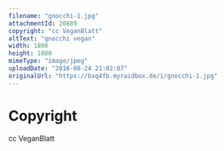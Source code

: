 ```yaml
---
filename: "gnocchi-1.jpg"
attachmentId: 20889
copyright: "cc VeganBlatt"
altText: "gnocchi vegan"
width: 1800
height: 1080
mimeType: "image/jpeg"
uploadDate: "2016-08-24 21:02:07"
originalUrl: "https://bxq4fb.myraidbox.de/i/gnocchi-1.jpg"
---
```


# Copyright

cc VeganBlatt
